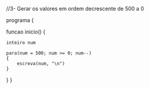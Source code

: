 //3- Gerar os valores em ordem decrescente de 500 a 0

programa 
{

  funcao inicio() 
  {
    
    inteiro num

    para(num = 500; num >= 0; num--)
    {
        escreva(num, "\n")
    }
  }
}
